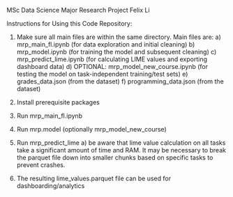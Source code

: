 MSc Data Science Major Research Project
Felix Li

Instructions for Using this Code Repository:

1. Make sure all main files are within the same directory. Main files are:
    a) mrp_main_fl.ipynb (for data exploration and initial cleaning) 
    b) mrp_model.ipynb (for training the model and subsequent cleaning)
    c) mrp_predict_lime.ipynb (for calculating LIME values and exporting dashboard data)
    d) OPTIONAL: mrp_model_new_course.ipynb (for testing the model on task-independent training/test sets)
    e) grades_data.json (from the dataset)
    f) programming_data.json (from the dataset)

2. Install prerequisite packages

3. Run mrp_main_fl.ipynb

4. Run mrp.model (optionally mrp_model_new_course)

5. Run mrp_predict_lime
    a) be aware that lime value calculation on all tasks take a significant amount of time and RAM. It may be necessary to break the parquet file down into smaller chunks based on specific tasks to prevent crashes.

6. The resulting lime_values.parquet file can be used for dashboarding/analytics